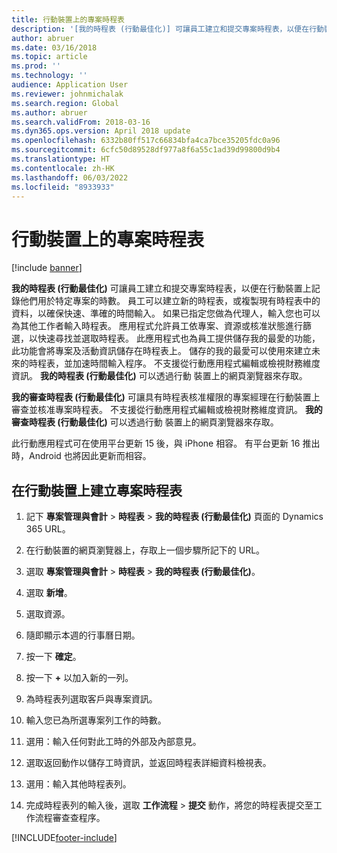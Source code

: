 ```yaml
---
title: 行動裝置上的專案時程表
description: '[我的時程表 (行動最佳化)] 可讓員工建立和提交專案時程表，以便在行動裝置上記錄他們用於特定專案的時數。'
author: abruer
ms.date: 03/16/2018
ms.topic: article
ms.prod: ''
ms.technology: ''
audience: Application User
ms.reviewer: johnmichalak
ms.search.region: Global
ms.author: abruer
ms.search.validFrom: 2018-03-16
ms.dyn365.ops.version: April 2018 update
ms.openlocfilehash: 6332b80ff517c66834bfa4ca7bce35205fdc0a96
ms.sourcegitcommit: 6cfc50d89528df977a8f6a55c1ad39d99800d9b4
ms.translationtype: HT
ms.contentlocale: zh-HK
ms.lasthandoff: 06/03/2022
ms.locfileid: "8933933"
---
```

# <a name="project-timesheets-on-a-mobile-device"></a>行動裝置上的專案時程表

[!include [banner](../includes/banner.md)]

**我的時程表 (行動最佳化)** 可讓員工建立和提交專案時程表，以便在行動裝置上記錄他們用於特定專案的時數。 員工可以建立新的時程表，或複製現有時程表中的資料，以確保快速、準確的時間輸入。 如果已指定您做為代理人，輸入您也可以為其他工作者輸入時程表。 應用程式允許員工依專案、資源或核准狀態進行篩選，以快速尋找並選取時程表。 此應用程式也為員工提供儲存我的最愛的功能，此功能會將專案及活動資訊儲存在時程表上。 儲存的我的最愛可以使用來建立未來的時程表，並加速時間輸入程序。 不支援從行動應用程式編輯或檢視財務維度資訊。 **我的時程表 (行動最佳化)** 可以透過行動 裝置上的網頁瀏覽器來存取。

**我的審查時程表 (行動最佳化)** 可讓具有時程表核准權限的專案經理在行動裝置上審查並核准專案時程表。 不支援從行動應用程式編輯或檢視財務維度資訊。 **我的審查時程表 (行動最佳化)** 可以透過行動 裝置上的網頁瀏覽器來存取。

此行動應用程式可在使用平台更新 15 後，與 iPhone 相容。
有平台更新 16 推出時，Android 也將因此更新而相容。

## <a name="create-a-project-timesheet-on-your-mobile-device"></a>在行動裝置上建立專案時程表

1.  記下 **專案管理與會計** \> **時程表** \> **我的時程表 (行動最佳化)** 頁面的 Dynamics 365 URL。

2.  在行動裝置的網頁瀏覽器上，存取上一個步驟所記下的 URL。
 
3.  選取 **專案管理與會計** \> **時程表** \> **我的時程表 (行動最佳化)**。

4.  選取 **新增**。

5.  選取資源。

6.  隨即顯示本週的行事曆日期。

7.  按一下 **確定**。

8.  按一下 **+** 以加入新的一列。

9.  為時程表列選取客戶與專案資訊。

10. 輸入您已為所選專案列工作的時數。

11. 選用：輸入任何對此工時的外部及內部意見。

12. 選取返回動作以儲存工時資訊，並返回時程表詳細資料檢視表。

13. 選用：輸入其他時程表列。

14. 完成時程表列的輸入後，選取 **工作流程** \> **提交** 動作，將您的時程表提交至工作流程審查查程序。


[!INCLUDE[footer-include](../includes/footer-banner.md)]